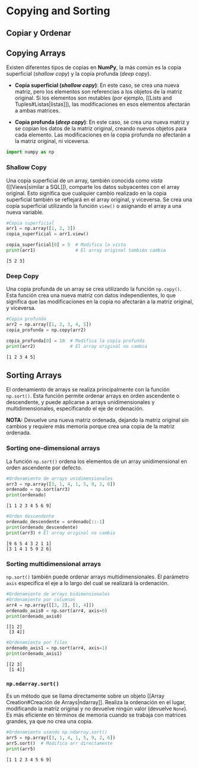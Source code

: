 # Copying and Sorting

## Copiar y Ordenar

## Copying Arrays

Existen diferentes tipos de copias en **NumPy**, la más común es la copia superficial (*shallow copy*) y la copia profunda (*deep copy*).

- **Copia superficial (*shallow copy*)**:
En este caso, se crea una nueva matriz, pero los elementos son referencias a los objetos de la matriz original. Si los elementos son mutables (por ejemplo, [[Lists and Tuples#Listas|listas]]), las modificaciones en esos elementos afectarán a ambas matrices.

- **Copia profunda (*deep copy*)**:
En este caso, se crea una nueva matriz y se copian los datos de la matriz original, creando nuevos objetos para cada elemento. Las modificaciones en la copia profunda no afectarán a la matriz original, ni viceversa.

```python
import numpy as np
```

### Shallow Copy

Una copia superficial de un array, también conocida como *vista* ([[Views|similar a SQL]]), comparte los datos subyacentes con el array original. Esto significa que cualquier cambio realizado en la copia superficial también se reflejará en el array original, y viceversa. Se crea una copia superficial utilizando la función ``view()`` o asignando el array a una nueva variable.

```python
#Copia superficial
arr1 = np.array([1, 2, 3])
copia_superficial = arr1.view()

copia_superficial[0] = 5  # Modifica la vista
print(arr1)               # El array original también cambia
```

    [5 2 3]

### Deep Copy

Una copia profunda de un array se crea utilizando la función ``np.copy()``. Esta función crea una nueva matriz con datos independientes, lo que significa que las modificaciones en la copia no afectarán a la matriz original, y viceversa.

```python
#Copia profunda
arr2 = np.array([1, 2, 3, 4, 5])
copia_profunda = np.copy(arr2)

copia_profunda[0] = 10  # Modifica la copia profunda
print(arr2)             # El array original no cambia
```

    [1 2 3 4 5]

## Sorting Arrays

El ordenamiento de arrays se realiza principalmente con la función ``np.sort()``. Esta función permite ordenar arrays en orden ascendente o descendente, y puede aplicarse a arrays unidimensionales y multidimensionales, especificando el eje de ordenación.

**NOTA:** Devuelve una nueva matriz ordenada, dejando la matriz original sin cambios y requiere más memoria porque crea una copia de la matriz ordenada.

### Sorting one-dimensional arrays

La función ``np.sort()`` ordena los elementos de un array unidimensional en orden ascendente por defecto.

```python
#Ordenamiento de arrays unidimensionales
arr3 = np.array([3, 1, 4, 1, 5, 9, 2, 6])
ordenado = np.sort(arr3)
print(ordenado)
```

    [1 1 2 3 4 5 6 9]

```python
#Orden descendente
ordenado_descendente = ordenado[::-1]
print(ordenado_descendente)
print(arr3) # El array original no cambia
```

    [9 6 5 4 3 2 1 1]
    [3 1 4 1 5 9 2 6]

### Sorting multidimensional arrays

``np.sort()`` también puede ordenar arrays multidimensionales. El parámetro ``axis`` especifica el eje a lo largo del cual se realizará la ordenación.

```python
#Ordenamiento de arrays bidimensionales
#Ordenamiento por columnas
arr4 = np.array([[3, 2], [1, 4]])
ordenado_axis0 = np.sort(arr4, axis=0)
print(ordenado_axis0)
```

    [[1 2]
     [3 4]]

```python
#Ordenamiento por filas
ordenado_axis1 = np.sort(arr4, axis=1)
print(ordenado_axis1)
```

    [[2 3]
     [1 4]]

### ``np.ndarray.sort()``

Es un método que se llama directamente sobre un objeto [[Array Creation#Creación de Arrays|ndarray]]. Realiza la ordenación en el lugar, modificando la matriz original y no devuelve ningún valor (devuelve ``None``). Es más eficiente en términos de memoria cuando se trabaja con matrices grandes, ya que no crea una copia.

```python
#Ordenamiento usando np.ndarray.sort()
arr5 = np.array([3, 1, 4, 1, 5, 9, 2, 6])
arr5.sort()  # Modifica arr directamente
print(arr5)
```

    [1 1 2 3 4 5 6 9]
